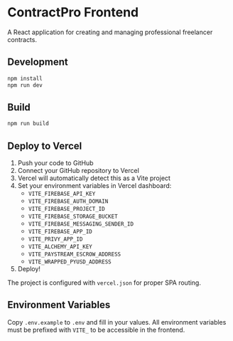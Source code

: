 # ContractPro Frontend

A React application for creating and managing professional freelancer contracts.

## Development

```bash
npm install
npm run dev
```

## Build

```bash
npm run build
```

## Deploy to Vercel

1. Push your code to GitHub
2. Connect your GitHub repository to Vercel
3. Vercel will automatically detect this as a Vite project
4. Set your environment variables in Vercel dashboard:
   - `VITE_FIREBASE_API_KEY`
   - `VITE_FIREBASE_AUTH_DOMAIN`
   - `VITE_FIREBASE_PROJECT_ID`
   - `VITE_FIREBASE_STORAGE_BUCKET`
   - `VITE_FIREBASE_MESSAGING_SENDER_ID`
   - `VITE_FIREBASE_APP_ID`
   - `VITE_PRIVY_APP_ID`
   - `VITE_ALCHEMY_API_KEY`
   - `VITE_PAYSTREAM_ESCROW_ADDRESS`
   - `VITE_WRAPPED_PYUSD_ADDRESS`
5. Deploy!

The project is configured with `vercel.json` for proper SPA routing.

## Environment Variables

Copy `.env.example` to `.env` and fill in your values. All environment variables must be prefixed with `VITE_` to be accessible in the frontend.